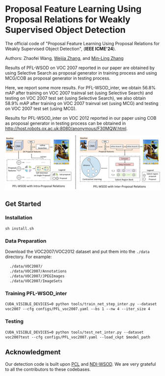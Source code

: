 # Proposal Feature Learning Using Proposal Relations for Weakly Supervised Object Detection
The official code of "Proposal Feature Learning Using Proposal Relations for Weakly Supervised Object Detection", (**IEEE ICME'24**). 

Authors: Zhaofei Wang, [Weijia Zhang](https://www.weijiazhangxh.com/), and [Min-Ling Zhang](http://palm.seu.edu.cn/zhangml/)

Results of PFL-WSOD on VOC 2007 reported in our paper are obtained by using Selective Search as proposal generator in training process and using MCG/COB as proposal generator in testing process. 

Here, we report some more results. For PFL-WSOD_inter, we obtain 56.8% mAP after training on VOC 2007 trainval set (using Selective Search) and testing on VOC 2007 test set (using Selective Search), we also obtain 58.9% mAP after training on VOC 2007 trainval set (using MCG) and testing on VOC 2007 test set (using MCG).

Results for PFL-WSOD_inter on VOC 2012 reported in our paper using COB as proposal generator in testing process can be obtained in http://host.robots.ox.ac.uk:8080/anonymous/F30MQW.html.

![image](https://github.com/zhaofeiwang2000/PFL-WSOD/blob/master/network_1223.jpg)

## Get Started
### Installation
```Shell
sh install.sh
```
### Data Preparation
Download the VOC2007/VOC2012 dataset and put them into the `./data` directory. For example:
```Shell
  ./data/VOC2007/                           
  ./data/VOC2007/Annotations
  ./data/VOC2007/JPEGImages
  ./data/VOC2007/ImageSets    
```
### Training PFL-WSOD_inter
```Shell
CUDA_VISIBLE_DEVICES=0 python tools/train_net_step_inter.py --dataset voc2007 --cfg configs/PFL_voc2007.yaml --bs 1 --nw 4 --iter_size 4
```
### Testing
```Shell
CUDA_VISIBLE_DEVICES=0 python tools/test_net_inter.py --dataset voc2007test --cfg configs/PFL_voc2007.yaml --load_ckpt $model_path
```
## Acknowledgment
Our detection code is built upon [PCL](https://github.com/ppengtang/pcl.pytorch) and [NDI-WSOD](https://github.com/GC-WSL/NDI). We are very grateful to all the contributors to these codebases.
